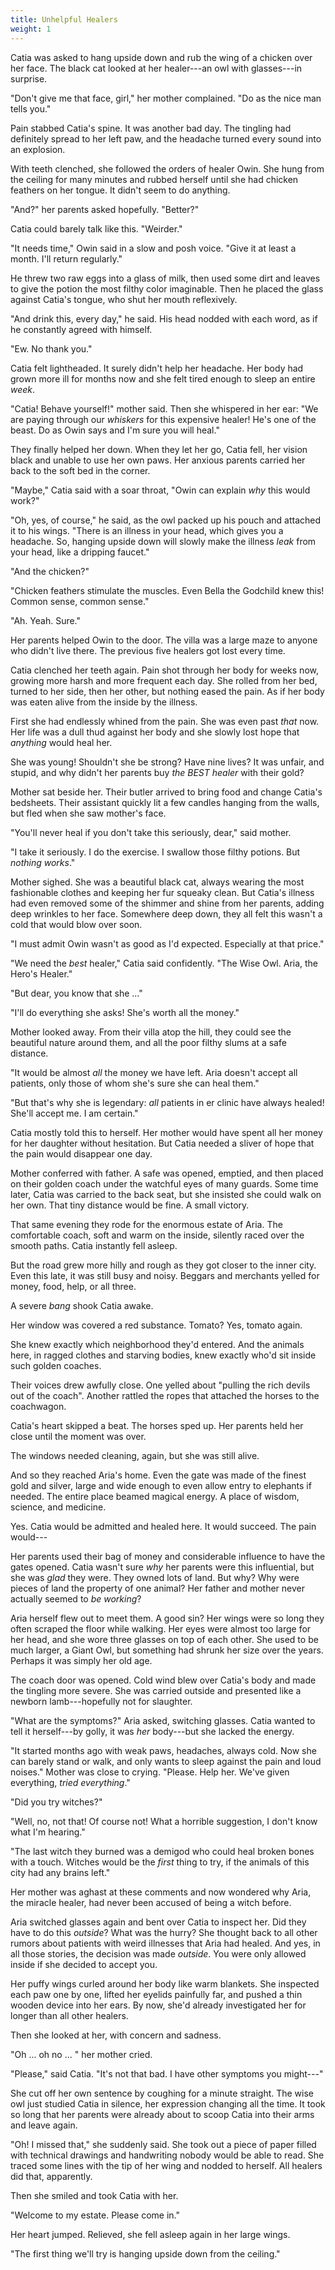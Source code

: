```yaml
---
title: Unhelpful Healers
weight: 1
---
```

Catia was asked to hang upside down and rub the wing of a chicken over her face. The black cat looked at her healer---an owl with glasses---in surprise.

"Don't give me that face, girl," her mother complained. "Do as the nice man tells you."

Pain stabbed Catia's spine. It was another bad day. The tingling had definitely spread to her left paw, and the headache turned every sound into an explosion.

With teeth clenched, she followed the orders of healer Owin. She hung from the ceiling for many minutes and rubbed herself until she had chicken feathers on her tongue. It didn't seem to do anything.

"And?" her parents asked hopefully. "Better?"

Catia could barely talk like this. "Weirder."

"It needs time," Owin said in a slow and posh voice. "Give it at least a month. I'll return regularly."

He threw two raw eggs into a glass of milk, then used some dirt and leaves to give the potion the most filthy color imaginable. Then he placed the glass against Catia's tongue, who shut her mouth reflexively.

"And drink this, every day," he said. His head nodded with each word, as if he constantly agreed with himself.

"Ew. No thank you."

Catia felt lightheaded. It surely didn't help her headache. Her body had grown more ill for months now and she felt tired enough to sleep an entire _week_.

"Catia! Behave yourself!" mother said. Then she whispered in her ear: "We are paying through our _whiskers_ for this expensive healer! He's one of the beast. Do as Owin says and I'm sure you will heal."

They finally helped her down. When they let her go, Catia fell, her vision black and unable to use her own paws. Her anxious parents carried her back to the soft bed in the corner.

"Maybe," Catia said with a soar throat, "Owin can explain _why_ this would work?"

"Oh, yes, of course," he said, as the owl packed up his pouch and attached it to his wings. "There is an illness in your head, which gives you a headache. So, hanging upside down will slowly make the illness _leak_ from your head, like a dripping faucet."

"And the chicken?"

"Chicken feathers stimulate the muscles. Even Bella the Godchild knew this! Common sense, common sense."

"Ah. Yeah. Sure."

Her parents helped Owin to the door. The villa was a large maze to anyone who didn't live there. The previous five healers got lost every time.

Catia clenched her teeth again. Pain shot through her body for weeks now, growing more harsh and more frequent each day. She rolled from her bed, turned to her side, then her other, but nothing eased the pain. As if her body was eaten alive from the inside by the illness.

First she had endlessly whined from the pain. She was even past _that_ now. Her life was a dull thud against her body and she slowly lost hope that _anything_ would heal her.

She was young! Shouldn't she be strong? Have nine lives? It was unfair, and stupid, and why didn't her parents buy _the BEST healer_ with their gold?

Mother sat beside her. Their butler arrived to bring food and change Catia's bedsheets. Their assistant quickly lit a few candles hanging from the walls, but fled when she saw mother's face.

"You'll never heal if you don't take this seriously, dear," said mother.

"I take it seriously. I do the exercise. I swallow those filthy potions. But _nothing works_."

Mother sighed. She was a beautiful black cat, always wearing the most fashionable clothes and keeping her fur squeaky clean. But Catia's illness had even removed some of the shimmer and shine from her parents, adding deep wrinkles to her face. Somewhere deep down, they all felt this wasn't a cold that would blow over soon.

"I must admit Owin wasn't as good as I'd expected. Especially at that price."

"We need the _best_ healer," Catia said confidently. "The Wise Owl. Aria, the Hero's Healer."

"But dear, you know that she ..."

"I'll do everything she asks! She's worth all the money."

Mother looked away. From their villa atop the hill, they could see the beautiful nature around them, and all the poor filthy slums at a safe distance.

"It would be almost _all_ the money we have left. Aria doesn't accept all patients, only those of whom she's sure she can heal them."

"But that's why she is legendary: _all_ patients in er clinic have always healed! She'll accept me. I am certain."

Catia mostly told this to herself. Her mother would have spent all her money for her daughter without hesitation. But Catia needed a sliver of hope that the pain would disappear one day.

Mother conferred with father. A safe was opened, emptied, and then placed on their golden coach under the watchful eyes of many guards. Some time later, Catia was carried to the back seat, but she insisted she could walk on her own. That tiny distance would be fine. A small victory.

That same evening they rode for the enormous estate of Aria. The comfortable coach, soft and warm on the inside, silently raced over the smooth paths. Catia instantly fell asleep.

But the road grew more hilly and rough as they got closer to the inner city. Even this late, it was still busy and noisy. Beggars and merchants yelled for money, food, help, or all three.

A severe _bang_ shook Catia awake.

Her window was covered a red substance. Tomato? Yes, tomato again.

She knew exactly which neighborhood they'd entered. And the animals here, in ragged clothes and starving bodies, knew exactly who'd sit inside such golden coaches. 

Their voices drew awfully close. One yelled about "pulling the rich devils out of the coach". Another rattled the ropes that attached the horses to the coachwagon.

Catia's heart skipped a beat. The horses sped up. Her parents held her close until the moment was over. 

The windows needed cleaning, again, but she was still alive.

And so they reached Aria's home. Even the gate was made of the finest gold and silver, large and wide enough to even allow entry to elephants if needed. The entire place beamed magical energy. A place of wisdom, science, and medicine.

Yes. Catia would be admitted and healed here. It would succeed. The pain would---

Her parents used their bag of money and considerable influence to have the gates opened. Catia wasn't sure _why_ her parents were this influential, but she was _glad_ they were. They owned lots of land. But why? Why were pieces of land the property of one animal? Her father and mother never actually seemed to _be working_?

Aria herself flew out to meet them. A good sin? Her wings were so long they often scraped the floor while walking. Her eyes were almost too large for her head, and she wore three glasses on top of each other. She used to be much larger, a Giant Owl, but something had shrunk her size over the years. Perhaps it was simply her old age.

The coach door was opened. Cold wind blew over Catia's body and made the tingling more severe. She was carried outside and presented like a newborn lamb---hopefully not for slaughter.

"What are the symptoms?" Aria asked, switching glasses. Catia wanted to tell it herself---by golly, it was _her_ body---but she lacked the energy.

"It started months ago with weak paws, headaches, always cold. Now she can barely stand or walk, and only wants to sleep against the pain and loud noises." Mother was close to crying. "Please. Help her. We've given everything, _tried everything_."

"Did you try witches?"

"Well, no, not that! Of course not! What a horrible suggestion, I don't know what I'm hearing."

"The last witch they burned was a demigod who could heal broken bones with a touch. Witches would be the _first_ thing to try, if the animals of this city had any brains left."

Her mother was aghast at these comments and now wondered why Aria, the miracle healer, had never been accused of being a witch before.

Aria switched glasses again and bent over Catia to inspect her. Did they have to do this _outside_? What was the hurry? She thought back to all other rumors about patients with weird illnesses that Aria had healed. And yes, in all those stories, the decision was made _outside_. You were only allowed inside if she decided to accept you.

Her puffy wings curled around her body like warm blankets. She inspected each paw one by one, lifted her eyelids painfully far, and pushed a thin wooden device into her ears. By now, she'd already investigated her for longer than all other healers.

Then she looked at her, with concern and sadness.

"Oh ... oh no ... " her mother cried.

"Please," said Catia. "It's not that bad. I have other symptoms you might---"

She cut off her own sentence by coughing for a minute straight. The wise owl just studied Catia in silence, her expression changing all the time. It took so long that her parents were already about to scoop Catia into their arms and leave again.

"Oh! I missed that," she suddenly said. She took out a piece of paper filled with technical drawings and handwriting nobody would be able to read. She traced some lines with the tip of her wing and nodded to herself. All healers did that, apparently.

Then she smiled and took Catia with her.

"Welcome to my estate. Please come in."

Her heart jumped. Relieved, she fell asleep again in her large wings.

"The first thing we'll try is hanging upside down from the ceiling."